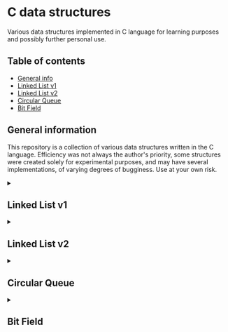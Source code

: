 # C data structures
Various data structures implemented in C language for learning purposes 
and possibly further personal use.

## Table of contents
* [General info](#general-information)
* [Linked List v1](#linked-list-v1)
* [Linked List v2](#linked-list-v2)
* [Circular Queue](#circular-queue)
* [Bit Field](#bit-field)

## General information
This repository is a collection of various data structures written in the C language. 
Efficiency was not always the author's priority, some structures were created solely 
for experimental purposes, and may have several implementations, of varying degrees of bugginess. 
Use at your own risk.

<details>
<summary>

## Linked List v1
</summary>

### About
The first version of the linked list structure is created with a void pointer 
in the list node, which can contain the address of an instance of any data type. \
It uses macros as an interface to call all internal functions. 
This is done to avoid errors related to differences in the type of data supplied 
to the input and those already in the list.

### Functionality
List of functions and their complexity:
- Inserting one element at the end of the list. *O(n)*
- Getting an element at some index. *O(n)*
- Removing an element at some index. *O(n)*

### Usage
This structure has four macros for performing manipulations:
```
// Initializes the list
LIST(type of data that will be stored in a list)

// Inserts an element
LIST_INSERT(
    pointer to data, 
    list address, 
    type of input data
)

// Returns an element of the expected type
LIST_GET(
    index, 
    list address, 
    type of expected data
)

// Same as get function, except it also removes the element from the list
LIST_REMOVE(
    index,
    list address,
    type of expected data
)
```
**Important! Do not ever input literals into LIST_INSERT** \
Example with string:

```c
#include "list.h"

int main(void)
{
    // Initializing the list, and setting its type to char*
    LinkedList list = LIST(char *);

    char s1[] = "First";
    char s2[] = "Second";

    // In order to avoid memory problems,
    // we have to pack all data into pointers, and 
    // then pass the address of that newly created pointers to the insert function
    char **sptr1 = (char **)s1;
    char **sptr2 = (char **)s2;

    // Inserting elements
    // At this stage, if the types of input data and 
    // list data are mismatched, the program terminates
    LIST_INSERT(&sptr1, &list, char *);
    LIST_INSERT(&sptr2, &list, char *);

    // Removing an element
    char *s3 = LIST_REMOVE(0, &list, char *);

    return 0;
}
```

Example with int:

```c
#include "list.h"

int main() {
    // Initializing the list, and setting its type to int
    LinkedList list = LIST(int);

    int n1 = 1;
    int n2 = 2;

    // In case of non-pointer types we don't
    // need to create an extra layer of pointers
    LIST_INSERT(&n1, &list, int);
    LIST_INSERT(&n2, &list, int);

    // Removing an element
    int n3 = LIST_REMOVE(0, &list, int);
    printf("%d\n", n3);

    return 0;
}
```
</details>


<details> 
<summary>

## Linked List v2
</summary>

### About 
The second version of the linked list is implemented as a single header file, 
containing a macro that creates adaptive structures and functions. \
Also it uses macros as an interface to call all internal functions. 
This is done to avoid errors related to differences in the type of data supplied 
to the input and those already in the list.

### Functionality
List of functions and their complexity:
- Inserting one element at the end of the list. *O(n)*
- Getting an element at some index. *O(n)*
- Removing an element at some index. *O(n)*

### Usage
This structure has six macros for performing manipulations:
```
// Create set of structures and functions for some type
// Each type should be defined only once!
// Held only in the global scope!
DEFINE_LIST(type)

// Initializes the list
LIST(type of data that will be stored in a list)

// Inserts an element
LIST_INSERT(data, list, type of input data)

// Returns an element of the expected type
LIST_GET(index, list, type of expected data)

// Same as get function, except it also removes the element from the list
LIST_REMOVE(index, list, type of expected data)

// Returns size of the list
LIST_SIZE(list, type)
```

Example of int list:

```c
#include "list.h"

// Defining a list of a specific data type. 
// At this stage all required structures and functions are created
DEFINE_LIST(int)

int main() {
    // Initializing the list, and setting its type to int
    LinkedList list = LIST(int);

    // Inserting elements
    LIST_INSERT(1, list, int);
    LIST_INSERT(2, list, int);
    LIST_INSERT(3, list, int);

    // Removing an element
    int n = LIST_REMOVE(0, list, int);

    return 0;
}
```

Example of pointer-type list (char *):

```c
#include "list.h"

// When dealing with pointer types, you need to create a new 
// data type for them without the asterisk character
typedef char * string;
DEFINE_LIST(string)

int main() {
    // Initializing the list, and setting its type
    LinkedList list = LIST(string);

    // Inserting elements
    LIST_INSERT("Earth", list, string);
    LIST_INSERT("Mars", list, string);
    LIST_INSERT("Jupyter", list, string);

    // Removing an element
    string s = LIST_REMOVE(0, list, string);

    return 0;
}
```
</details>


<details>
<summary>

## Circular Queue
</summary>

### About
Implementation of a circular queue based on an array of static size.

### Functionality
List of functions and their complexity:
- Inserting one element at the end of the queue. *O(1)*
- Removing the first element from the queue. *O(1)*
- Getting the first element of the queue without removing it. *O(1)*

</details>


<details>
<summary>

## Bit Field
</summary>

### About
Implementation of a bit field

### Functionality
List of functions and their complexity:
- Set value at some index. *O(1)*
- Get value at some index. *O(1)*

</details>